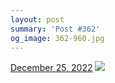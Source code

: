 ```yaml
---
layout: post
summary: 'Post #362'
og_image: 362-960.jpg
---
```


<p>
  <time>
    <a href="/362">December 25, 2022</a>
  </time>
  <a href="/362">
    <img src="{{ site.assets_url }}/362-480.jpg" srcset="{{ site.assets_url }}/362-240.jpg 240w, {{ site.assets_url }}/362-480.jpg 480w, {{ site.assets_url }}/362-720.jpg 720w, {{ site.assets_url }}/362-960.jpg 960w" sizes="(min-width: 700px) 50vw, calc(100vw - 2rem)" />
  </a>
</p>
